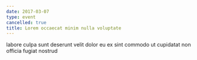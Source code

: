 ```yaml
---
date: 2017-03-07
type: event
cancelled: true
title: Lorem occaecat minim nulla voluptate
---
```

labore culpa sunt deserunt velit dolor eu ex sint commodo ut cupidatat non officia fugiat nostrud